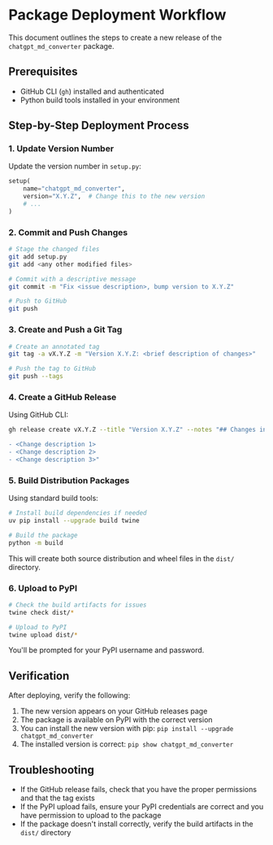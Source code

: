 # Package Deployment Workflow

This document outlines the steps to create a new release of the `chatgpt_md_converter` package.

## Prerequisites

- GitHub CLI (`gh`) installed and authenticated
- Python build tools installed in your environment

## Step-by-Step Deployment Process

### 1. Update Version Number

Update the version number in `setup.py`:

```python
setup(
    name="chatgpt_md_converter",
    version="X.Y.Z",  # Change this to the new version
    # ...
)
```

### 2. Commit and Push Changes

```bash
# Stage the changed files
git add setup.py
git add <any other modified files>

# Commit with a descriptive message
git commit -m "Fix <issue description>, bump version to X.Y.Z"

# Push to GitHub
git push
```

### 3. Create and Push a Git Tag

```bash
# Create an annotated tag
git tag -a vX.Y.Z -m "Version X.Y.Z: <brief description of changes>"

# Push the tag to GitHub
git push --tags
```

### 4. Create a GitHub Release

Using GitHub CLI:

```bash
gh release create vX.Y.Z --title "Version X.Y.Z" --notes "## Changes in this release:

- <Change description 1>
- <Change description 2>
- <Change description 3>"
```

### 5. Build Distribution Packages

Using standard build tools:

```bash
# Install build dependencies if needed
uv pip install --upgrade build twine

# Build the package
python -m build
```

This will create both source distribution and wheel files in the `dist/` directory.

### 6. Upload to PyPI

```bash
# Check the build artifacts for issues
twine check dist/*

# Upload to PyPI
twine upload dist/*
```

You'll be prompted for your PyPI username and password.

## Verification

After deploying, verify the following:

1. The new version appears on your GitHub releases page
2. The package is available on PyPI with the correct version
3. You can install the new version with pip: `pip install --upgrade chatgpt_md_converter`
4. The installed version is correct: `pip show chatgpt_md_converter`

## Troubleshooting

- If the GitHub release fails, check that you have the proper permissions and that the tag exists
- If the PyPI upload fails, ensure your PyPI credentials are correct and you have permission to upload to the package
- If the package doesn't install correctly, verify the build artifacts in the `dist/` directory
